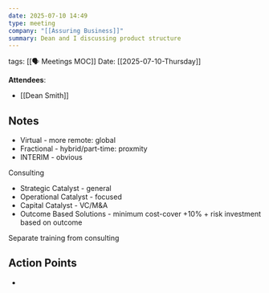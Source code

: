 ```yaml
---
date: 2025-07-10 14:49
type: meeting
company: "[[Assuring Business]]"
summary: Dean and I discussing product structure
---
```

tags: [[🗣️ Meetings MOC]]
Date: [[2025-07-10-Thursday]]

**Attendees**: 
- [[Dean Smith]]

## Notes
- Virtual - more remote: global
- Fractional - hybrid/part-time: proxmity
- INTERIM - obvious

Consulting
 - Strategic Catalyst - general
 - Operational Catalyst - focused
 - Capital Catalyst - VC/M&A
 - Outcome Based Solutions - minimum cost-cover +10% + risk investment based on outcome

Separate training from consulting

## Action Points
- 

